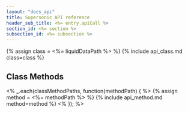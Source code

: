 ```yaml
---
layout: "docs_api"
title: Supersonic API reference
header_sub_title: <%= entry.apiCall %>
section_id: <%= section %>
subsection_id: <%= subsection %>
---
```


{% assign class = <%= liquidDataPath %> %}
{% include api_class.md class=class %}

## Class Methods

<% _.each(classMethodPaths, function(methodPath) { %>
{% assign method = <%= methodPath %> %}
{% include api_method.md method=method %}
<% }); %>
